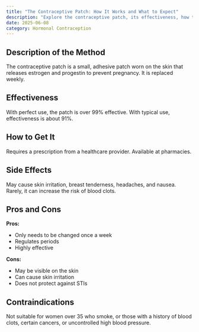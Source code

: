 ```yaml
---
title: "The Contraceptive Patch: How It Works and What to Expect"
description: "Explore the contraceptive patch, its effectiveness, how to get it, side effects, pros and cons, and who should avoid it."
date: 2025-06-08
category: Hormonal Contraception
---
```


## Description of the Method
The contraceptive patch is a small, adhesive patch worn on the skin that releases estrogen and progestin to prevent pregnancy. It is replaced weekly.

## Effectiveness
With perfect use, the patch is over 99% effective. With typical use, effectiveness is about 91%.

## How to Get It
Requires a prescription from a healthcare provider. Available at pharmacies.

## Side Effects
May cause skin irritation, breast tenderness, headaches, and nausea. Rarely, it can increase the risk of blood clots.

## Pros and Cons
**Pros:**
- Only needs to be changed once a week
- Regulates periods
- Highly effective

**Cons:**
- May be visible on the skin
- Can cause skin irritation
- Does not protect against STIs

## Contraindications
Not suitable for women over 35 who smoke, or those with a history of blood clots, certain cancers, or uncontrolled high blood pressure. 
